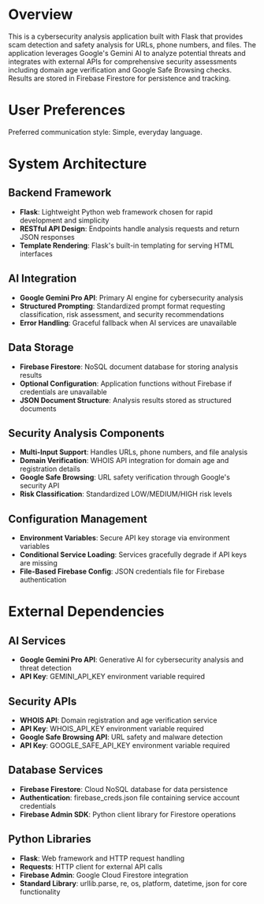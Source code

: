 # Overview

This is a cybersecurity analysis application built with Flask that provides scam detection and safety analysis for URLs, phone numbers, and files. The application leverages Google's Gemini AI to analyze potential threats and integrates with external APIs for comprehensive security assessments including domain age verification and Google Safe Browsing checks. Results are stored in Firebase Firestore for persistence and tracking.

# User Preferences

Preferred communication style: Simple, everyday language.

# System Architecture

## Backend Framework
- **Flask**: Lightweight Python web framework chosen for rapid development and simplicity
- **RESTful API Design**: Endpoints handle analysis requests and return JSON responses
- **Template Rendering**: Flask's built-in templating for serving HTML interfaces

## AI Integration
- **Google Gemini Pro API**: Primary AI engine for cybersecurity analysis
- **Structured Prompting**: Standardized prompt format requesting classification, risk assessment, and security recommendations
- **Error Handling**: Graceful fallback when AI services are unavailable

## Data Storage
- **Firebase Firestore**: NoSQL document database for storing analysis results
- **Optional Configuration**: Application functions without Firebase if credentials are unavailable
- **JSON Document Structure**: Analysis results stored as structured documents

## Security Analysis Components
- **Multi-Input Support**: Handles URLs, phone numbers, and file analysis
- **Domain Verification**: WHOIS API integration for domain age and registration details
- **Google Safe Browsing**: URL safety verification through Google's security API
- **Risk Classification**: Standardized LOW/MEDIUM/HIGH risk levels

## Configuration Management
- **Environment Variables**: Secure API key storage via environment variables
- **Conditional Service Loading**: Services gracefully degrade if API keys are missing
- **File-Based Firebase Config**: JSON credentials file for Firebase authentication

# External Dependencies

## AI Services
- **Google Gemini Pro API**: Generative AI for cybersecurity analysis and threat detection
- **API Key**: GEMINI_API_KEY environment variable required

## Security APIs
- **WHOIS API**: Domain registration and age verification service
- **API Key**: WHOIS_API_KEY environment variable required
- **Google Safe Browsing API**: URL safety and malware detection
- **API Key**: GOOGLE_SAFE_API_KEY environment variable required

## Database Services
- **Firebase Firestore**: Cloud NoSQL database for data persistence
- **Authentication**: firebase_creds.json file containing service account credentials
- **Firebase Admin SDK**: Python client library for Firestore operations

## Python Libraries
- **Flask**: Web framework and HTTP request handling
- **Requests**: HTTP client for external API calls
- **Firebase Admin**: Google Cloud Firestore integration
- **Standard Library**: urllib.parse, re, os, platform, datetime, json for core functionality